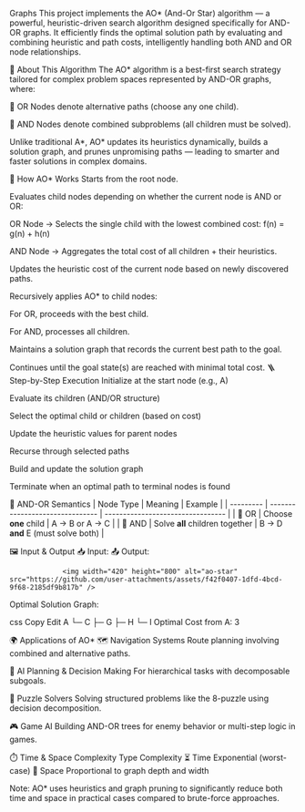 Graphs
This project implements the AO* (And-Or Star) algorithm — a powerful, heuristic-driven search algorithm designed specifically for AND-OR graphs. It efficiently finds the optimal solution path by evaluating and combining heuristic and path costs, intelligently handling both AND and OR node relationships.

🚀 About This Algorithm
The AO* algorithm is a best-first search strategy tailored for complex problem spaces represented by AND-OR graphs, where:

🔄 OR Nodes denote alternative paths (choose any one child).

🔗 AND Nodes denote combined subproblems (all children must be solved).

Unlike traditional A*, AO* updates its heuristics dynamically, builds a solution graph, and prunes unpromising paths — leading to smarter and faster solutions in complex domains.

🧠 How AO* Works
Starts from the root node.

Evaluates child nodes depending on whether the current node is AND or OR:

OR Node → Selects the single child with the lowest combined cost:
f(n) = g(n) + h(n)

AND Node → Aggregates the total cost of all children + their heuristics.

Updates the heuristic cost of the current node based on newly discovered paths.

Recursively applies AO* to child nodes:

For OR, proceeds with the best child.

For AND, processes all children.

Maintains a solution graph that records the current best path to the goal.

Continues until the goal state(s) are reached with minimal total cost.
🪜 Step-by-Step Execution
Initialize at the start node (e.g., A)

Evaluate its children (AND/OR structure)

Select the optimal child or children (based on cost)

Update the heuristic values for parent nodes

Recurse through selected paths

Build and update the solution graph

Terminate when an optimal path to terminal nodes is found

📌 AND-OR Semantics
| Node Type | Meaning                         | Example                           |
| --------- | ------------------------------- | --------------------------------- |
| 🔄 OR     | Choose **one** child            | A → B or A → C                    |
| 🔗 AND    | Solve **all** children together | B → D **and** E (must solve both) |



🖼️ Input & Output
📥 Input:
📤 Output:

                 <img width="420" height="800" alt="ao-star" src="https://github.com/user-attachments/assets/f42f0407-1dfd-4bcd-9f68-2185df9b817b" />

Optimal Solution Graph:

css
Copy
Edit
A
  └─ C
       ├─ G
       ├─ H
       └─ I
Optimal Cost from A: 3

🌍 Applications of AO*
🗺️ Navigation Systems
Route planning involving combined and alternative paths.

🤖 AI Planning & Decision Making
For hierarchical tasks with decomposable subgoals.

🧩 Puzzle Solvers
Solving structured problems like the 8-puzzle using decision decomposition.

🎮 Game AI
Building AND-OR trees for enemy behavior or multi-step logic in games.

⏱️ Time & Space Complexity
Type	Complexity
⏳ Time	Exponential (worst-case)
💾 Space	Proportional to graph depth and width

Note: AO* uses heuristics and graph pruning to significantly reduce both time and space in practical cases compared to brute-force approaches.



